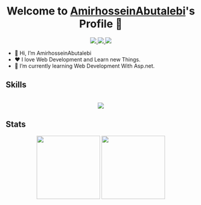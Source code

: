 <p align="center">
  <h1 align="center">Welcome to <a href="https://github.com/AmirhosseinAbutalebi">AmirhosseinAbutalebi</a>'s Profile 👋</h1>
</p>
<p align="center">
  <a href="mailto:abutalebiamir78@gmail.com" >
    <img src="https://skillicons.dev/icons?i=gmail" />
  </a>
  <a href="https://www.linkedin.com/in/amirhossein-abutalebi-bb5237236/">
    <img src="https://skillicons.dev/icons?i=linkedin" />
  </a>
  <a href="https://www.instagram.com/amirhosein_abt/">
    <img src="https://skillicons.dev/icons?i=instagram" />
  </a> 
</p> 

<ul>
  <li>👋 Hi, I’m AmirhosseinAbutalebi</li>
  <li>❤️ I love Web Development and Learn new Things.</li>
  <li>🌱 I’m currently learning Web Development With Asp.net.</li>
</ul>

<h2>
  Skills
</h2>

<p align="center">
  <br>
    <a href="https://skillicons.dev/">
        <img src="https://skillicons.dev/icons?i=nuxt,vue,dotnet,mongodb,linux,docker,vim,git&perline=4" />
    </a>
</p>

<h2>
  Stats
</h2>

<p align="center">
    <img src="https://github-readme-stats.vercel.app/api?username=AmirhosseinAbutalebi&show_icons=true&theme=monokai" style="max-width:50%;height:12em;">
    <img src="https://github-readme-stats.vercel.app/api/top-langs/?username=AmirhosseinAbutalebi&layout=compact&theme=monokai" style="max-width:50%;height:12em;">
<p>

<!--
**AmirhosseinAbutalebi/AmirhosseinAbutalebi** is a ✨ _special_ ✨ repository because its `README.md` (this file) appears on your GitHub profile.

Here are some ideas to get you started:

- 🔭 I’m currently working on ...
- 🌱 I’m currently learning ...
- 👯 I’m looking to collaborate on ...
- 🤔 I’m looking for help with ...
- 💬 Ask me about ...
- 📫 How to reach me: ...
- 😄 Pronouns: ...
- ⚡ Fun fact: ...
-->
